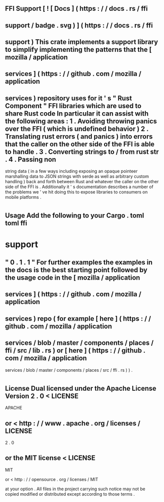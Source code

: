 #
FFI
Support
[
!
[
Docs
]
(
https
:
/
/
docs
.
rs
/
ffi
-
support
/
badge
.
svg
)
]
(
https
:
/
/
docs
.
rs
/
ffi
-
support
)
This
crate
implements
a
support
library
to
simplify
implementing
the
patterns
that
the
[
mozilla
/
application
-
services
]
(
https
:
/
/
github
.
com
/
mozilla
/
application
-
services
)
repository
uses
for
it
'
s
"
Rust
Component
"
FFI
libraries
which
are
used
to
share
Rust
code
In
particular
it
can
assist
with
the
following
areas
:
1
.
Avoiding
throwing
panics
over
the
FFI
(
which
is
undefined
behavior
)
2
.
Translating
rust
errors
(
and
panics
)
into
errors
that
the
caller
on
the
other
side
of
the
FFI
is
able
to
handle
.
3
.
Converting
strings
to
/
from
rust
str
.
4
.
Passing
non
-
string
data
(
in
a
few
ways
including
exposing
an
opaque
pointeer
marshalling
data
to
JSON
strings
with
serde
as
well
as
arbitrary
custom
handling
)
back
and
forth
between
Rust
and
whatever
the
caller
on
the
other
side
of
the
FFI
is
.
Additionally
it
'
s
documentation
describes
a
number
of
the
problems
we
'
ve
hit
doing
this
to
expose
libraries
to
consumers
on
mobile
platforms
.
#
#
Usage
Add
the
following
to
your
Cargo
.
toml
toml
ffi
-
support
=
"
0
.
1
.
1
"
For
further
examples
the
examples
in
the
docs
is
the
best
starting
point
followed
by
the
usage
code
in
the
[
mozilla
/
application
-
services
]
(
https
:
/
/
github
.
com
/
mozilla
/
application
-
services
)
repo
(
for
example
[
here
]
(
https
:
/
/
github
.
com
/
mozilla
/
application
-
services
/
blob
/
master
/
components
/
places
/
ffi
/
src
/
lib
.
rs
)
or
[
here
]
(
https
:
/
/
github
.
com
/
mozilla
/
application
-
services
/
blob
/
master
/
components
/
places
/
src
/
ffi
.
rs
)
)
.
#
#
License
Dual
licensed
under
the
Apache
License
Version
2
.
0
<
LICENSE
-
APACHE
>
or
<
http
:
/
/
www
.
apache
.
org
/
licenses
/
LICENSE
-
2
.
0
>
or
the
MIT
license
<
LICENSE
-
MIT
>
or
<
http
:
/
/
opensource
.
org
/
licenses
/
MIT
>
at
your
option
.
All
files
in
the
project
carrying
such
notice
may
not
be
copied
modified
or
distributed
except
according
to
those
terms
.
